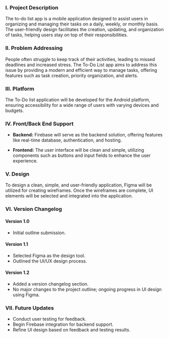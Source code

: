 ### I. Project Description

The to-do list app is a mobile application designed to assist users in organizing and managing their tasks on a daily, weekly, or monthly basis. The user-friendly design facilitates the creation, updating, and organization of tasks, helping users stay on top of their responsibilities.

### II. Problem Addressing

People often struggle to keep track of their activities, leading to missed deadlines and increased stress. The To-Do List app aims to address this issue by providing a modern and efficient way to manage tasks, offering features such as task creation, priority organization, and alerts.

### III. Platform

The To-Do list application will be developed for the Android platform, ensuring accessibility for a wide range of users with varying devices and budgets.

### IV. Front/Back End Support

- **Backend:** Firebase will serve as the backend solution, offering features like real-time database, authentication, and hosting.
  
- **Frontend:** The user interface will be clean and simple, utilizing components such as buttons and input fields to enhance the user experience.

### V. Design

To design a clean, simple, and user-friendly application, Figma will be utilized for creating wireframes. Once the wireframes are complete, UI elements will be selected and integrated into the application.

### VI. Version Changelog

#### Version 1.0
- Initial outline submission.


#### Version 1.1
- Selected Figma as the design tool.
- Outlined the UI/UX design process.

#### Version 1.2
- Added a version changelog section.
- No major changes to the project outline; ongoing progress in UI design using Figma.

### VII. Future Updates

- Conduct user testing for feedback.
- Begin Firebase integration for backend support.
- Refine UI design based on feedback and testing results.
